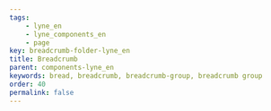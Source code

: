 ```yaml
---
tags: 
    - lyne_en
    - lyne_components_en
    - page
key: breadcrumb-folder-lyne_en
title: Breadcrumb
parent: components-lyne_en
keywords: bread, breadcrumb, breadcrumb-group, breadcrumb group
order: 40
permalink: false
---
```

